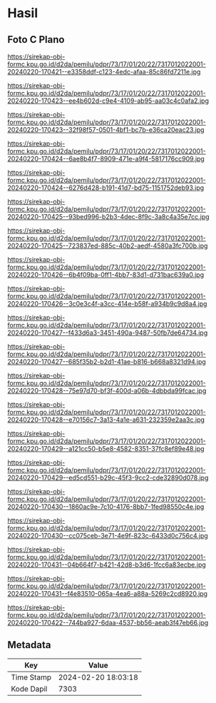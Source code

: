 # Hasil

## Foto C Plano

https://sirekap-obj-formc.kpu.go.id/d2da/pemilu/pdpr/73/17/01/20/22/7317012022001-20240220-170421--e3358ddf-c123-4edc-afaa-85c86fd7211e.jpg

https://sirekap-obj-formc.kpu.go.id/d2da/pemilu/pdpr/73/17/01/20/22/7317012022001-20240220-170423--ee4b602d-c9e4-4109-ab95-aa03c4c0afa2.jpg

https://sirekap-obj-formc.kpu.go.id/d2da/pemilu/pdpr/73/17/01/20/22/7317012022001-20240220-170423--32f98f57-0501-4bf1-bc7b-e36ca20eac23.jpg

https://sirekap-obj-formc.kpu.go.id/d2da/pemilu/pdpr/73/17/01/20/22/7317012022001-20240220-170424--6ae8b4f7-8909-471e-a9f4-5817176cc909.jpg

https://sirekap-obj-formc.kpu.go.id/d2da/pemilu/pdpr/73/17/01/20/22/7317012022001-20240220-170424--6276d428-b191-41d7-bd75-1151752deb93.jpg

https://sirekap-obj-formc.kpu.go.id/d2da/pemilu/pdpr/73/17/01/20/22/7317012022001-20240220-170425--93bed996-b2b3-4dec-8f9c-3a8c4a35e7cc.jpg

https://sirekap-obj-formc.kpu.go.id/d2da/pemilu/pdpr/73/17/01/20/22/7317012022001-20240220-170425--723837ed-885c-40b2-aedf-4580a3fc700b.jpg

https://sirekap-obj-formc.kpu.go.id/d2da/pemilu/pdpr/73/17/01/20/22/7317012022001-20240220-170426--6b4f09ba-0ff1-4bb7-83d1-d731bac639a0.jpg

https://sirekap-obj-formc.kpu.go.id/d2da/pemilu/pdpr/73/17/01/20/22/7317012022001-20240220-170426--3c0e3c4f-a3cc-414e-b58f-a934b9c9d8a4.jpg

https://sirekap-obj-formc.kpu.go.id/d2da/pemilu/pdpr/73/17/01/20/22/7317012022001-20240220-170427--f433d6a3-3451-490a-9487-50fb7de64734.jpg

https://sirekap-obj-formc.kpu.go.id/d2da/pemilu/pdpr/73/17/01/20/22/7317012022001-20240220-170427--685f35b2-b2d1-41ae-b816-b668a8321d94.jpg

https://sirekap-obj-formc.kpu.go.id/d2da/pemilu/pdpr/73/17/01/20/22/7317012022001-20240220-170428--75e97d70-bf3f-400d-a06b-4dbbda99fcac.jpg

https://sirekap-obj-formc.kpu.go.id/d2da/pemilu/pdpr/73/17/01/20/22/7317012022001-20240220-170428--e70156c7-3a13-4a1e-a631-232359e2aa3c.jpg

https://sirekap-obj-formc.kpu.go.id/d2da/pemilu/pdpr/73/17/01/20/22/7317012022001-20240220-170429--a121cc50-b5e8-4582-8351-37fc8ef89e48.jpg

https://sirekap-obj-formc.kpu.go.id/d2da/pemilu/pdpr/73/17/01/20/22/7317012022001-20240220-170429--ed5cd551-b29c-45f3-9cc2-cde32890d078.jpg

https://sirekap-obj-formc.kpu.go.id/d2da/pemilu/pdpr/73/17/01/20/22/7317012022001-20240220-170430--1860ac9e-7c10-4176-8bb7-1fed98550c4e.jpg

https://sirekap-obj-formc.kpu.go.id/d2da/pemilu/pdpr/73/17/01/20/22/7317012022001-20240220-170430--cc075ceb-3e71-4e9f-823c-6433d0c756c4.jpg

https://sirekap-obj-formc.kpu.go.id/d2da/pemilu/pdpr/73/17/01/20/22/7317012022001-20240220-170431--04b664f7-b421-42d8-b3d6-1fcc6a83ecbe.jpg

https://sirekap-obj-formc.kpu.go.id/d2da/pemilu/pdpr/73/17/01/20/22/7317012022001-20240220-170431--f4e83510-065a-4ea6-a88a-5269c2cd8920.jpg

https://sirekap-obj-formc.kpu.go.id/d2da/pemilu/pdpr/73/17/01/20/22/7317012022001-20240220-170422--744ba927-6daa-4537-bb56-aeab3f47eb66.jpg


## Metadata

| Key        | Value               |
| ---------- | ------------------- |
| Time Stamp | 2024-02-20 18:03:18 |
| Kode Dapil | 7303                |



